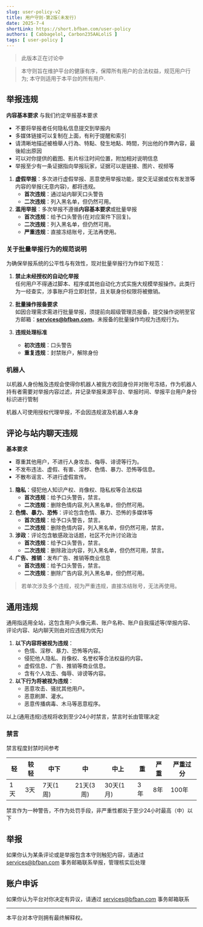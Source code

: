 ```yaml
---
slug: user-policy-v2
title: 用户守则-第2版(未发行)
date: 2025-7-4
shortLink: https://short.bfban.com/user-policy
authors: [ Cabbagelol, Carbon235AALoliS ]
tags: [ user-policy ]
---
```


> 此版本正在讨论中

> 本守则旨在维护平台的健康有序，保障所有用户的合法权益，规范用户行为; 本守则适用于本平台的所有用户.

<!-- truncate -->

## 举报违规

<Imp>**内容基本要求**</Imp> 与我们约定举报基本要求

- <Imp>不要将举报者任何隐私信息提交到举报内</Imp>
- 多媒体链接可以复制在上面，有利于提醒和索引
- 请清晰地描述被檢舉人行為、特點、發生地點、時間，列出他的作弊內容，最後給出原因
- 可以对你提供的截图、影片标注时间位置，附加相对说明信息
- <Imp>举报至少有一条证据指向举报玩家，证据可以是链接、图片、视频等</Imp>

1. **虚假举报**：多次进行虚假举报、恶意使用举报功能，提交无证据或仅有发泄等内容的举报(无意内容)，都将违规。
   * **首次违规**：通过站内聊天口头警告
   * **二次违规**：列入黑名单，但仍然可用。
2. **滥用举报**：多次举报不遵循<H>**内容基本要求**或批量举报</H>
    * **首次违规**：给予口头警告(在对应案件下回复)。
    * **二次违规**：列入黑名单，但仍然可用。
    * **严重违规**：直接冻结账号，无法再使用。

### 关于批量举报行为的规范说明

为确保举报系统的公平性与有效性，现对批量举报行为作如下规范：

1. **禁止未经授权的自动化举报**  
   任何用户不得通过脚本、程序或其他自动化方式实施大规模举报操作。此类行为一经查实，涉事账户将立即封禁，且关联身份权限将被撤销。

2. **批量操作报备要求**  
   如因合理需求需进行批量举报，须提前向超级管理员报备，提交操作说明至官方邮箱：**services@bfban.com**。未报备的批量操作均视为违规行为。

3. **违规处理标准**
   - **初次违规**：口头警告
   - **重复违规**：封禁账户，解除身份

### 机器人

以机器人身份触及违规会使得你机器人被我方收回身份并对账号<Imp>冻结</Imp>，作为机器人持有者需要对举报内容过滤，并记录举报来源平台、举报时间、举报平台用户身份标识进行管制

机器人可使用授权代理举报，不会因违规波及机器人本身

## 评论与站内聊天违规

**基本要求**

- 尊重其他用户，不进行人身攻击、侮辱、诽谤等行为。
- 不发布违法、虚假、有害、淫秽、色情、暴力、恐怖等信息。
- 不散布谣言、不进行虚假宣传。

1. **隐私**：侵犯他人知识产权、肖像权、隐私权等合法权益
    * **首次违规**：给予口头警告，禁言。
    * **二次违规**：删除色情内容,列入黑名单，但仍然可用。
2. **色情、暴力、恐怖**：评论包含色情、暴力、恐怖的多媒体等
    * **首次违规**：给予口头警告，禁言。
    * **二次违规**：删除色情内容，列入黑名单，但仍然可用，禁言。
3. **涉政**：评论包含敏感政治话题，社区不允许讨论政治
    * **首次违规**：给予口头警告，禁言。
    * **二次违规**：删除政治内容，列入黑名单，但仍然可用，禁言。
4. **广告、推销**：发布广告、推销等商业信息
    * **首次违规**：给予口头警告，禁言。
    * **二次违规**：删除广告内容,列入黑名单，但仍然可用。

> 若单次涉及多个违规，视为严重违规，直接冻结账号，无法再使用。

## 通用违规

通用指适用全站，这包含用户头像元素、账户名称、账户自我描述等(举报内容、评论内容、站内聊天则由对应违规为优先)

1. **以下内容将被视为违规**：
    * 色情、淫秽、暴力、恐怖等内容。
    * 侵犯他人隐私、肖像权、名誉权等合法权益的内容。
    * 虚假信息、广告、推销等商业信息。
    * 含有个人攻击、侮辱、诽谤等内容。
2. **以下行为将被视为违规**：
    * 恶意攻击、骚扰其他用户。
    * 恶意刷屏、灌水。
    * 恶意传播病毒、木马等恶意程序。

以上(通用违规)违规将收到至少24小时禁言，禁言时长由管理决定

### 禁言

禁言程度封禁时间参考

| 轻  | 较轻 | 中下     |    中    | 中上      | 重  | 严重 | 严重过分 |
|----|----|--------|:-------:|---------|----|----|------|
| 1天 | 3天 | 7天(1周) | 21天(3周) | 30天(1月) | 3年 | 8年 | 100年 |

禁言作为一种警告，不作为处罚手段，非严重性都处于至少24小时最高（中）以下

## 举报

如果你认为某条评论或是举报包含本守则触犯内容，请通过 services@bfban.com 事务邮箱联系举报，管理核实后处理

## 账户申诉

如果你认为平台对你决定有异议，请通过 services@bfban.com 事务邮箱联系

---

本平台对本守则拥有最终解释权。

